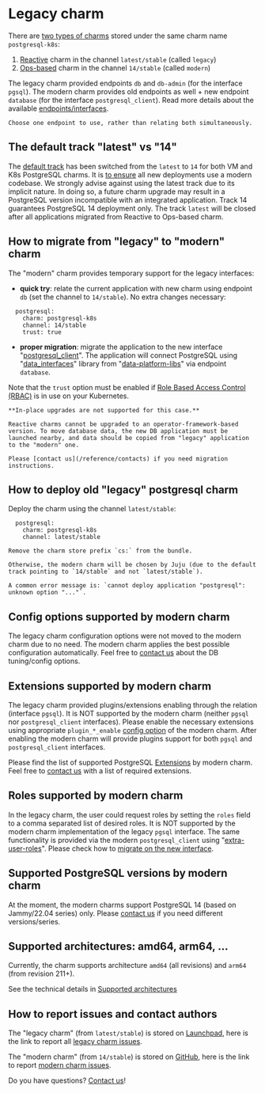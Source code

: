 # Legacy charm

There are [two types of charms](https://documentation.ubuntu.com/juju/3.6/reference/charm/#by-generation) stored under the same charm name `postgresql-k8s`:

1. [Reactive](https://documentation.ubuntu.com/juju/3.6/reference/charm/#reactive)  charm in the channel `latest/stable` (called `legacy`)
2. [Ops-based](https://documentation.ubuntu.com/juju/3.6/reference/charm/#ops) charm in the channel `14/stable` (called `modern`)

The legacy charm provided endpoints `db` and `db-admin` (for the interface `pgsql`). The modern charm provides old endpoints as well + new endpoint `database` (for the interface `postgresql_client`). Read more details about the available [endpoints/interfaces](/explanation/interfaces-endpoints).

```{note}
Choose one endpoint to use, rather than relating both simultaneously.
```

## The default track "latest" vs "14"

The [default track](https://docs.openstack.org/charm-guide/yoga/project/charm-delivery.html) has been switched from the `latest` to `14` for both VM and K8s PostgreSQL charms. It is [to ensure](https://discourse.charmhub.io/t/request-switch-default-track-from-latest-to-14-for-postgresql-k8s-charms/10314) all new deployments use a modern codebase. We strongly advise against using the latest track due to its implicit nature. In doing so, a future charm upgrade may result in a PostgreSQL version incompatible with an integrated application. Track 14 guarantees PostgreSQL 14 deployment only. The track `latest` will be closed after all applications migrated from Reactive to Ops-based charm.

## How to migrate from "legacy" to "modern" charm

The "modern" charm provides temporary support for the legacy interfaces:

* **quick try**: relate the current application with new charm using endpoint `db` (set the channel to `14/stable`). No extra changes necessary:

```text
  postgresql:
    charm: postgresql-k8s
    channel: 14/stable
    trust: true
```

* **proper migration**: migrate the application to the new interface "[postgresql_client](https://github.com/canonical/charm-relation-interfaces)". The application will connect PostgreSQL using "[data_interfaces](https://charmhub.io/data-platform-libs/libraries/data_interfaces)" library from "[data-platform-libs](https://github.com/canonical/data-platform-libs/)" via endpoint `database`.

Note that the `trust` option must be enabled if [Role Based Access Control (RBAC)](https://kubernetes.io/docs/concepts/security/rbac-good-practices/) is in use on your Kubernetes. 

```{warning}
**In-place upgrades are not supported for this case.**

Reactive charms cannot be upgraded to an operator-framework-based version. To move database data, the new DB application must be launched nearby, and data should be copied from "legacy" application to the "modern" one. 

Please [contact us](/reference/contacts) if you need migration instructions.
```

## How to deploy old "legacy" postgresql charm

Deploy the charm using the channel `latest/stable`:

```text
  postgresql:
    charm: postgresql-k8s
    channel: latest/stable
```

```{caution}
Remove the charm store prefix `cs:` from the bundle. 

Otherwise, the modern charm will be chosen by Juju (due to the default track pointing to `14/stable` and not `latest/stable`).

A common error message is: `cannot deploy application "postgresql": unknown option "..."`.
```

## Config options supported by modern charm

The legacy charm configuration options were not moved to the modern charm due to no need. The modern charm applies the best possible configuration automatically. Feel free to [contact us](/reference/contacts) about the DB tuning/config options.

## Extensions supported by modern charm

The legacy charm provided plugins/extensions enabling through the relation (interface `pgsql`). It is NOT supported by the modern charm (neither `pgsql` nor `postgresql_client` interfaces). Please enable the necessary extensions using appropriate `plugin_*_enable` [config option](https://charmhub.io/postgresql-k8s/configure) of the modern charm. After enabling the modern charm will provide plugins support for both `pgsql` and `postgresql_client` interfaces.

Please find the list of supported PostgreSQL [Extensions](/reference/plugins-extensions) by modern charm. Feel free to [contact us](/reference/contacts) with a list of required extensions.

## Roles supported by modern charm

In the legacy charm, the user could request roles by setting the `roles` field to a comma separated list of desired roles. It is NOT supported by the modern charm implementation of the legacy `pgsql` interface. The same functionality is provided via the modern `postgresql_client` using "[extra-user-roles](/explanation/users)". Please check how to [migrate on the new interface](/how-to/development/integrate-with-your-charm).

## Supported PostgreSQL versions by modern charm

At the moment, the modern charms support PostgreSQL 14 (based on Jammy/22.04 series) only.
Please [contact us](/reference/contacts) if you need different versions/series.

## Supported architectures: amd64, arm64, ...
Currently, the charm supports architecture `amd64` (all revisions) and `arm64` (from revision 211+). 

See the technical details in [Supported architectures](/reference/system-requirements)

## How to report issues and contact authors

The "legacy charm" (from `latest/stable`) is stored on [Launchpad](https://git.launchpad.net/charm-k8s-postgresql), here is the link to report all [legacy charm issues](https://bugs.launchpad.net/charm-k8s-postgresql).

The "modern charm" (from `14/stable`) is stored on [GitHub](https://github.com/canonical/postgresql-k8s-operator), here is the link to report [modern charm issues](https://github.com/canonical/postgresql-k8s-operator/issues/new/choose).

Do you have questions? [Contact us](/reference/contacts)!

